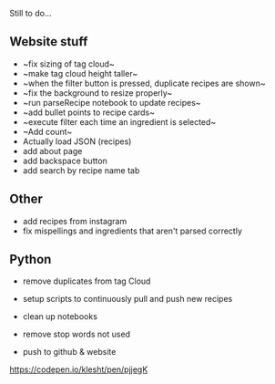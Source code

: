 Still to do...

## Website stuff
- ~fix sizing of tag cloud~
- ~make tag cloud height taller~
- ~when the filter button is pressed, duplicate recipes are shown~
- ~fix the background to resize properly~
- ~run parseRecipe notebook to update recipes~
- ~add bullet points to recipe cards~
- ~execute filter each time an ingredient is selected~
- ~Add count~
- Actually load JSON (recipes)
- add about page
- add backspace button
- add search by recipe name tab

## Other
- add recipes from instagram
- fix mispellings and ingredients that aren't parsed correctly

## Python
- remove duplicates from tag Cloud
- setup scripts to continuously pull and push new recipes
- clean up notebooks
- remove stop words not used

- push to github & website


https://codepen.io/klesht/pen/pjjegK
